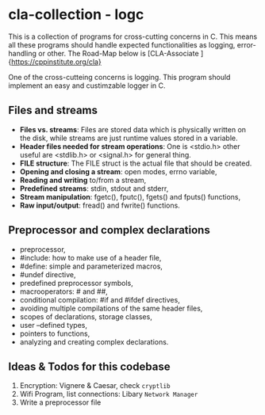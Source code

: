 # cla-collection - logc 
 
This is a collection of programs for cross-cutting concerns in C. This means all these programs should handle expected functionalities as logging, error-handling or other.
The Road-Map below is [CLA-Associate ]{https://cppinstitute.org/cla}

One of the cross-cutteing concerns is logging. This program should implement an easy and custimzable logger in C.

## Files and streams

- **Files vs. streams**: Files are stored data which is physically written on the disk, while streams are just runtime values stored in a variable.
- **Header files needed for stream operations**: One is <stdio.h> other useful are <stdlib.h> or <signal.h> for general thing.
- **FILE structure**: The FILE struct is the actual file that should be created.
- **Opening and closing a stream**: open modes, errno variable,
- **Reading and writing** to/from a stream,
- **Predefined streams**: stdin, stdout and stderr,
- **Stream manipulation**: fgetc(), fputc(), fgets() and fputs() functions,
- **Raw input/output**: fread() and fwrite() functions.

## Preprocessor and complex declarations

- preprocessor,
- #include: how to make use of a header file,
- #define: simple and parameterized macros,
- #undef directive,
- predefined preprocessor symbols,
- macrooperators: # and ##,
- conditional compilation: #if and #ifdef directives,
- avoiding multiple compilations of the same header files,
- scopes of declarations, storage classes,
- user –defined types,
- pointers to functions,
- analyzing and creating complex declarations.

## Ideas & Todos for this codebase

1. Encryption: Vignere & Caesar, check `cryptlib`
2. Wifi Program, list connections: Libary `Network Manager`
3. Write a preprocessor file
